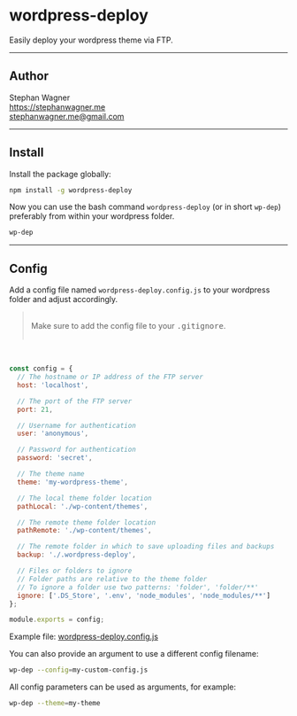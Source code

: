 # wordpress-deploy

Easily deploy your wordpress theme via FTP.

---

## Author

Stephan Wagner\
https://stephanwagner.me \
<stephanwagner.me@gmail.com>

---

## Install

Install the package globally:

```bash
npm install -g wordpress-deploy
```

Now you can use the bash command `wordpress-deploy` (or in short `wp-dep`) preferably from within your wordpress folder.

```bash
wp-dep
```

---

## Config

Add a config file named `wordpress-deploy.config.js` to your wordpress folder and adjust accordingly.

> <br>
> Make sure to add the config file to your <tt>.gitignore</tt>.<br>
> <br>
<br>

```javascript
const config = {
  // The hostname or IP address of the FTP server
  host: 'localhost',

  // The port of the FTP server
  port: 21,

  // Username for authentication
  user: 'anonymous',

  // Password for authentication
  password: 'secret',

  // The theme name
  theme: 'my-wordpress-theme',

  // The local theme folder location
  pathLocal: './wp-content/themes',

  // The remote theme folder location
  pathRemote: './wp-content/themes',

  // The remote folder in which to save uploading files and backups
  backup: './.wordpress-deploy',

  // Files or folders to ignore
  // Folder paths are relative to the theme folder
  // To ignore a folder use two patterns: 'folder', 'folder/**'
  ignore: ['.DS_Store', '.env', 'node_modules', 'node_modules/**']
};

module.exports = config;
```

Example file: [wordpress-deploy.config.js](https://github.com/StephanWagner/wordpress-deploy/blob/main/wordpress-deploy.config.js)

You can also provide an argument to use a different config filename:

```bash
wp-dep --config=my-custom-config.js
```

All config parameters can be used as arguments, for example:

```bash
wp-dep --theme=my-theme
```
